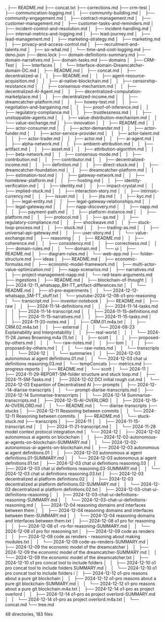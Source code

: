 .
├── README.md
├── concat.txt
├── corrections.md
├── crm-test
│   ├── communication-logging.md
│   ├── community-building.md
│   ├── community-engagement.md
│   ├── contract-management.md
│   ├── customer-management.md
│   ├── customer-tasks-and-reminders.md
│   ├── incident-control-and-resolution.md
│   ├── incident-handling.md
│   ├── internal-metrics-and-logging.md
│   ├── lead-journey.md
│   ├── lead-management.md
│   ├── marketing-strategy.md
│   ├── marketing.md
│   ├── privacy-and-access-control.md
│   ├── recruitment-and-talents.md
│   ├── so-what.md
│   └── time-and-cost-logging.md
├── deno.json
├── deno.lock
├── domain-definitions-summary.md
├── domain-narratives.md
├── domain-tasks.md
├── domains
│   ├── CRM-Test
│   ├── Interfaces
│   │   └── Interface-domain-Dreamcatcher-domain-DC.md
│   ├── README.md
│   ├── concat.md
│   ├── decentralized-ai
│   │   ├── README.md
│   │   ├── agent-resource-acquisition.md
│   │   ├── ai-native-blockchain.md
│   │   ├── censorship-resistance.md
│   │   ├── consensus-mechanism.md
│   │   ├── decentralized-AI-Agent.md
│   │   ├── decentralized-computation-marketplace.md
│   │   ├── decentralized-income.md
│   │   ├── dreamcatcher-platform.md
│   │   ├── howey-test.md
│   │   ├── negotiation-and-bargaining.md
│   │   ├── proof-of-inference.md
│   │   ├── regulatory-compliance.md
│   │   ├── trustlessness.md
│   │   ├── unstoppable-agents.md
│   │   ├── value-distribution-mechanism.md
│   │   └── value-exchange.md
│   ├── innovation
│   │   ├── README.md
│   │   ├── actor-consumer.md
│   │   ├── actor-demander.md
│   │   ├── actor-funder.md
│   │   ├── actor-service-provider.md
│   │   ├── actor-talent.md
│   │   ├── actor-trader.md
│   │   ├── actor.md
│   │   ├── ai-agent.md
│   │   ├── alpha-network.md
│   │   ├── ambient-attribution.md
│   │   ├── artifact.md
│   │   ├── asset.md
│   │   ├── attribution-algorithm.md
│   │   ├── beta-network.md
│   │   ├── consensus-mode.md
│   │   ├── contribution.md
│   │   ├── contributor.md
│   │   ├── decentralized-income.md
│   │   ├── definition.md
│   │   ├── direct-stuck.md
│   │   ├── dreamcatcher-foundation.md
│   │   ├── dreamcatcher-platform.md
│   │   ├── estimation-tool.md
│   │   ├── gateway-network.md
│   │   ├── homebrew-platform.md
│   │   ├── hosting.md
│   │   ├── identity-verification.md
│   │   ├── identity.md
│   │   ├── impact-crystal.md
│   │   ├── implied-stuck.md
│   │   ├── interaction-story.md
│   │   ├── intrinsic-currency.md
│   │   ├── issuer.md
│   │   ├── jita.md
│   │   ├── kyc.md
│   │   ├── legal-entity.md
│   │   ├── legal-gateway-relationships.md
│   │   ├── legal-gateway.md
│   │   ├── napp-discovery.md
│   │   ├── napp.md
│   │   ├── payment-path.md
│   │   ├── platform-instance.md
│   │   ├── platform.md
│   │   ├── protocol.md
│   │   ├── qa.md
│   │   ├── regulatory-compliance.md
│   │   ├── shockwave.md
│   │   ├── stuck-loop-process.md
│   │   ├── stuck.md
│   │   ├── trading-as.md
│   │   ├── universal-api-gateway.md
│   │   ├── user-story.md
│   │   └── value-exchange.md
│   ├── reasoning
│   │   ├── README.md
│   │   ├── coherence.md
│   │   ├── consistency.md
│   │   ├── correctness.md
│   │   ├── domain-rules.md
│   │   └── domain.md
│   └── ui
│       ├── README.md
│       ├── diagram-rules.md
│       └── web-app.md
├── folder-structure.md
├── ideas
│   ├── README.md
│   ├── economic-formulas.md
│   ├── economic-model-framework.md
│   ├── multi-actor-value-optimization.md
│   ├── napp-scenarios.md
│   ├── narratives.md
│   ├── project-management-napp.md
│   └── red-team-arguments.md
├── ingestions
│   ├── README.md
│   ├── blockchain-of-thought
│   │   ├── 2024-12-11_whatsapp_BH-TT_artifact-differences.txt
│   │   └── README.md
│   ├── o1-pro-experiments
│   │   └── 2024-12-12-whatsapp_SM-TT_stuff.txt
│   └── youtube-2024-12-08-o1-pro-reasoning
│       └── transcript.md
├── inventor-notebook
│   ├── README.md
│   ├── raw
│   │   ├── 2024-11-14-definitions.md
│   │   ├── 2024-11-14-tasks.md
│   │   ├── 2024-11-14-transcript.md
│   │   ├── 2024-11-15-definitions.md
│   │   ├── 2024-11-15-narratives.md
│   │   ├── 2024-11-15-tasks.md
│   │   ├── 2024-11-20-notes.md
│   │   ├── CRM.01.m4a.txt
│   │   ├── CRM.02.m4a.txt
│   │   ├── external
│   │   │   └── 2024-08-23 Explainability and Interpretability
│   │   ├── real-world
│   │   │   └── 2024-11-28 James Browning.m4a (1).txt
│   │   ├── scott
│   │   │   ├── proposed-by-others.md
│   │   │   └── raw-notes.md
│   │   ├── tom
│   │   │   ├── proposed-by-others.md
│   │   │   └── raw-notes.md
│   │   └── transcripts
│   │       └── 2024-12
│   │           └── summaries
│   │               ├── 2024-12-03 autonomous ai agent definitions.01.md
│   │               └── 2024-12-03 chat ui definitions reasoning.03.md
│   └── tempConcats
├── metrics.md
├── progress-reports
│   ├── README.md
│   └── scott
│       └── 2024-11
│           ├── 2024-11-29-REPORT-SM-folder structure and stuck loop.md
│           ├── 2024-11-SM-Tasks.md
│           ├── 2024-12-02 DCI initial rough cut.md
│           └── 2024-12-03 Expantion of Decentralised AI
├── prompts
│   ├── 2024-12--14-diarise-transcripts
│   │   └── prompt-diarise-transcripts.md
│   ├── 2024-12-14 Summarise-transcrripts
│   │   └── 2024-12-14 Summarise-transcrripts.md
│   ├── 2024-12-15-AI-OVERLORD
│   │   ├── 2024-12-15-AI-OVERLORD.md
│   │   └── README.md
│   └── diarise-transcripts
├── stucks
│   ├── 2024-12-11 Reasoning between commits
│   │   └── 2024-12-11 Reasoning between commits.
│   ├── README.md
│   └── stuck-stuck.md
├── transcripts
│   ├── 2024-11
│   │   ├── 2024-11-15-transcript.md
│   │   ├── 2024-11-21-transcript.md
│   │   └── 2024-11-28 model context protocol integration.md
│   └── 2024-12
│       ├── 2024-12-02 autonomous ai agents on blockchain
│       │   ├── 2024-12-02-autonomous-ai-agents-on-blockchain-SUMMARY.md
│       │   └── 2024-12-02-autonomous-ai-agents-on-blockchain.md
│       ├── 2024-12-03 autonomous ai agent definitions.01
│       │   ├── 2024-12-03 autonomous ai agent definitions.01-SUMMARY.md
│       │   └── 2024-12-03 autonomous ai agent definitions.01.txt
│       ├── 2024-12-03 chat ui definitions reasoning.03
│       │   ├── 2024-12-03 chat ui definitions reasoning.03-SUMMARY.md
│       │   └── 2024-12-03 chat ui definitions reasoning.03.txt
│       ├── 2024-12-03 decentralized ai platform definitions.02
│       │   ├── 2024-12-03 decentralized ai platform definitions.02-SUMMARY.md
│       │   └── 2024-12-03 decentralized ai platform definitions.02.txt
│       ├── 2024-12-03-chat-ui-definitions-reasoning
│       │   ├── 2024-12-03-chat-ui-definitions-reasoning-SUMMARY.md
│       │   └── 2024-12-03-chat-ui-definitions-reasoning.md
│       ├── 2024-12-04 reasoning domains and interfaces between them
│       │   ├── 2024-12-04 reasoning domains and interfaces between them-SUMMARY.md
│       │   └── 2024-12-04 reasoning domains and interfaces between them.txt
│       ├── 2024-12-08 o1 pro for reasoning
│       │   ├── 2024-12-08 o1 -ro-for-reasoning-SUMMARY.md
│       │   └── 2024-12-08 o1 pro for reasoning.txt
│       ├── 2024-12-09 code as renders
│       │   ├── 2024-12-09 code as renders - reasoning about making modules.txt
│       │   └── 2024-12-09 code-as-renders-SUMMARY.md
│       ├── 2024-12-09 the economic model of the dreamcatcher
│       │   ├── 2024-12-09 the economic model of the dreamcatcher-SUMMARY.md
│       │   └── 2024-12-09 the economic model of the dreamcatcher.txt
│       ├── 2024-12-10 o1 pro concat tool to include folders
│       │   ├── 2024-12-10 o1 pro concat tool to include folders SUMMARY.md
│       │   └── 2024-12-10 o1 pro concat tool to include folders i
│       ├── 2024-12-12 o1-pro reasons about a pure git blockchain
│       │   ├── 2024-12-12 o1-pro reasons about a pure git blockchain-SUMMARY.md
│       │   └── 2024-12-12 o1-pro reasons about a pure git blockchain.m4a.txt
│       ├── 2024-12-14 o1-pro as project overlord
│       │   ├── 2024-12-14 o1-pro as project overlord-SUMMARY.md
│       │   └── 2024-12-14 o1-pro as project overlord.m4a.txt
│       └── concat.md
└── tree.md

48 directories, 183 files
